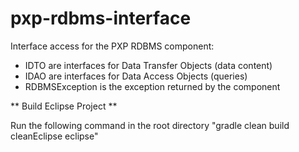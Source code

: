 # pxp-rdbms-interface

Interface access for the PXP RDBMS component:
- IDTO are interfaces for Data Transfer Objects (data content)
- IDAO are interfaces for Data Access Objects (queries)
- RDBMSException is the exception returned by the component


** Build Eclipse Project ** 

Run the following command in the root directory
"gradle clean build cleanEclipse eclipse"




